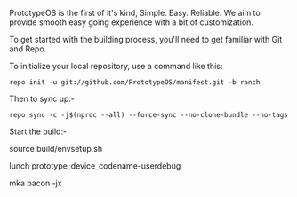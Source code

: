 
PrototypeOS is the first of it's kind, Simple. Easy. Reliable. We aim to provide smooth easy going experience with a bit of customization.

To get started with the building process, you'll need to get familiar with Git and Repo.

To initialize your local repository, use a command like this:

    repo init -u git://github.com/PrototypeOS/manifest.git -b ranch

Then to sync up:-

    repo sync -c -j$(nproc --all) --force-sync --no-clone-bundle --no-tags

Start the build:-

  source build/envsetup.sh

  lunch prototype_device_codename-userdebug
  
  mka bacon -jx
